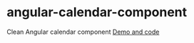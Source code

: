 # angular-calendar-component
Clean Angular calendar component [Demo and code](https://stackblitz.com/edit/rolyart-calendar-component)
